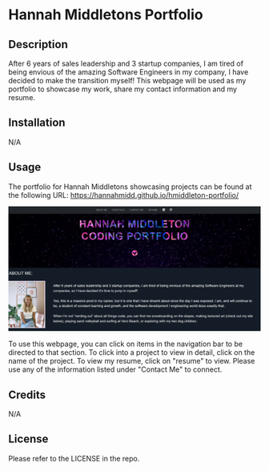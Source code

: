 # Hannah Middletons Portfolio 

## Description

After 6 years of sales leadership and 3 startup companies, I am tired of being envious of the amazing Software Engineers in my company, I have decided to make the transition myself! This webpage will be used as my portfolio to showcase my work, share my contact information and my resume.

## Installation

N/A

## Usage

The portfolio for Hannah Middletons showcasing projects can be found at the following URL: https://hannahmidd.github.io/hmiddleton-portfolio/

![Alt Text](./client/src/assets/PortfolioScreenshot.png)

To use this webpage, you can click on items in the navigation bar to be directed to that section. To click into a project to view in detail, click on the name of the project. To view my resume, click on "resume" to view. Please use any of the information listed under "Contact Me" to connect. 


## Credits

N/A

## License

Please refer to the LICENSE in the repo.
